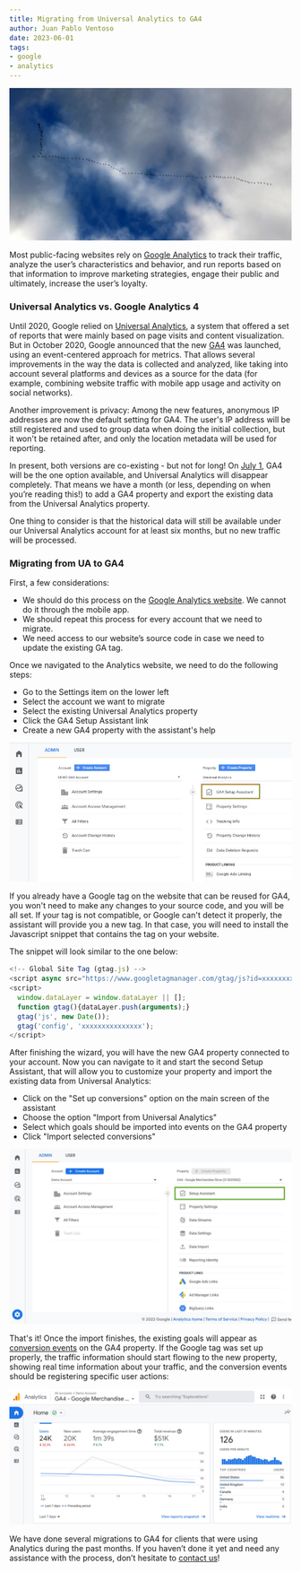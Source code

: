 ```yaml
---
title: Migrating from Universal Analytics to GA4
author: Juan Pablo Ventoso
date: 2023-06-01
tags:
- google
- analytics
---
```


![Birds migration](/2023/06/migrating-universal-analytics-ga4/birds-migration.jpg)

<!-- Image: Migration by Aivar Ruukel, 2014. Attribution 2.0 Generic (CC BY 2.0), obtained from https://flic.kr/p/pEy1Er -->

Most public-facing websites rely on [Google Analytics](https://marketingplatform.google.com/about/analytics/) to track their traffic, analyze the user’s characteristics and behavior, and run reports based on that information to improve marketing strategies, engage their public and ultimately, increase the user’s loyalty.

### Universal Analytics vs. Google Analytics 4

Until 2020, Google relied on [Universal Analytics](https://support.google.com/analytics/answer/2790010), a system that offered a set of reports that were mainly based on page visits and content visualization. But in October 2020, Google announced that the new [GA4](https://developers.google.com/analytics/devguides/collection/ga4) was launched, using an event-centered approach for metrics. That allows several improvements in the way the data is collected and analyzed, like taking into account several platforms and devices as a source for the data (for example, combining website traffic with mobile app usage and activity on social networks).

Another improvement is privacy: Among the new features, anonymous IP addresses are now the default setting for GA4. The user's IP address will be still registered and used to group data when doing the initial collection, but it won't be retained after, and only the location metadata will be used for reporting.

In present, both versions are co-existing - but not for long! On [July 1](https://blog.google/products/marketingplatform/analytics/prepare-for-future-with-google-analytics-4/), GA4 will be the one option available, and Universal Analytics will disappear completely. That means we have a month (or less, depending on when you’re reading this!) to add a GA4 property and export the existing data from the Universal Analytics property.

One thing to consider is that the historical data will still be available under our Universal Analytics account for at least six months, but no new traffic will be processed.

### Migrating from UA to GA4

First, a few considerations:

- We should do this process on the [Google Analytics website](https://analytics.google.com/analytics/web). We cannot do it through the mobile app.
- We should repeat this process for every account that we need to migrate.
- We need access to our website’s source code in case we need to update the existing GA tag.

Once we navigated to the Analytics website, we need to do the following steps:

- Go to the Settings item on the lower left
- Select the account we want to migrate
- Select the existing Universal Analytics property
- Click the GA4 Setup Assistant link
- Create a new GA4 property with the assistant's help

![Screenshot of Google Analytics GA4 Setup Assistant](/2023/06/migrating-universal-analytics-ga4/google-analytics-ga4-setup-assistant.jpg)

If you already have a Google tag on the website that can be reused for GA4, you won't need to make any changes to your source code, and you will be all set. If your tag is not compatible, or Google can't detect it properly, the assistant will provide you a new tag. In that case, you will need to install the Javascript snippet that contains the tag on your website.

The snippet will look similar to the one below:

```javascript
<!-- Global Site Tag (gtag.js) -->
<script async src="https://www.googletagmanager.com/gtag/js?id=xxxxxxxxxxxxxxx"></script>
<script>
  window.dataLayer = window.dataLayer || [];
  function gtag(){dataLayer.push(arguments);}
  gtag('js', new Date());
  gtag('config', 'xxxxxxxxxxxxxxx');
</script>
```

After finishing the wizard, you will have the new GA4 property connected to your account. Now you can navigate to it and start the second Setup Assistant, that will allow you to customize your property and import the existing data from Universal Analytics:

- Click on the "Set up conversions" option on the main screen of the assistant
- Choose the option "Import from Universal Analytics"
- Select which goals should be imported into events on the GA4 property
- Click "Import selected conversions"

![Screenshot of Google Analytics Setup Assistant](/2023/06/migrating-universal-analytics-ga4/google-analytics-setup-assistant.jpg)

That's it! Once the import finishes, the existing goals will appear as [conversion events](https://support.google.com/analytics/answer/9267568) on the GA4 property. If the Google tag was set up properly, the traffic information should start flowing to the new property, showing real time information about your traffic, and the conversion events should be registering specific user actions:

![Screenshot of Google Analytics GA4 Account enabled](/2023/06/migrating-universal-analytics-ga4/google-analytics-ga4-account-example.jpg)


We have done several migrations to GA4 for clients that were using Analytics during the past months. If you haven’t done it yet and need any assistance with the process, don’t hesitate to [contact us](https://www.endpointdev.com/contact/)!